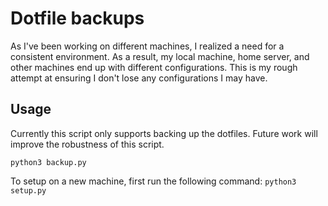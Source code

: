 # Dotfile backups
As I've been working on different machines, I realized a need for a consistent environment.
As a result, my local machine, home server, and other machines end up with different configurations.
This is my rough attempt at ensuring I don't lose any configurations I may have.

## Usage
Currently this script only supports backing up the dotfiles. Future work will improve the robustness
of this script.

`python3 backup.py`

To setup on a new machine, first run the following command: `python3 setup.py`

